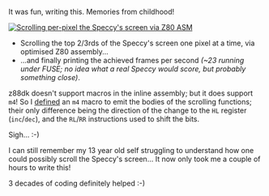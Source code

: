 It was fun, writing this. Memories from childhood!

[![Scrolling per-pixel the Speccy's screen via Z80 ASM](https://img.youtube.com/vi/LsN2iZfjdZ0/0.jpg)](https://youtu.be/LsN2iZfjdZ0)

- Scrolling the top 2/3rds of the Speccy's screen
  one pixel at a time, via optimised Z80 assembly...
- ...and finally printing the achieved frames per
  second *(~23 running under FUSE; no idea what a
  real Speccy would score, but probably something
  close)*.

z88dk doesn't support macros in the inline assembly;
but it does support `m4`! So I [defined](scroller.c.m4#L5)
an `m4` macro to emit the bodies of the scrolling 
functions; their only difference being the direction
of the change to the `HL` register (`inc`/`dec`), and
the `RL`/`RR` instructions used to shift the bits.

Sigh... :-)

I can still remember my 13 year old self struggling
to understand how one could possibly scroll the 
Speccy's screen... It now only took me a couple of
hours to write this!

3 decades of coding definitely helped :-)
